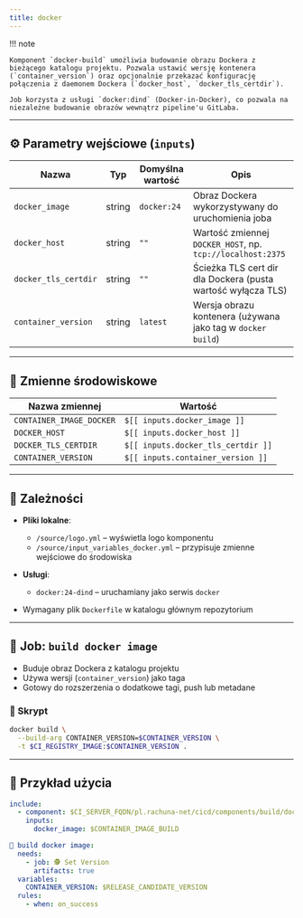 ```yaml
---
title: docker
---
```


!!! note

    Komponent `docker-build` umożliwia budowanie obrazu Dockera z bieżącego katalogu projektu. Pozwala ustawić wersję kontenera (`container_version`) oraz opcjonalnie przekazać konfigurację połączenia z daemonem Dockera (`docker_host`, `docker_tls_certdir`).

    Job korzysta z usługi `docker:dind` (Docker-in-Docker), co pozwala na niezależne budowanie obrazów wewnątrz pipeline'u GitLaba.

---
## ⚙️ Parametry wejściowe (`inputs`)

| Nazwa                | Typ    | Domyślna wartość | Opis                                                         |
| -------------------- | ------ | ---------------- | ------------------------------------------------------------ |
| `docker_image`       | string | `docker:24`      | Obraz Dockera wykorzystywany do uruchomienia joba            |
| `docker_host`        | string | `""`             | Wartość zmiennej `DOCKER_HOST`, np. `tcp://localhost:2375`   |
| `docker_tls_certdir` | string | `""`             | Ścieżka TLS cert dir dla Dockera (pusta wartość wyłącza TLS) |
| `container_version`  | string | `latest`         | Wersja obrazu kontenera (używana jako tag w `docker build`)  |

---
## 🧬 Zmienne środowiskowe

| Nazwa zmiennej           | Wartość                            |
| ------------------------ | ---------------------------------- |
| `CONTAINER_IMAGE_DOCKER` | `$[[ inputs.docker_image ]]`       |
| `DOCKER_HOST`            | `$[[ inputs.docker_host ]]`        |
| `DOCKER_TLS_CERTDIR`     | `$[[ inputs.docker_tls_certdir ]]` |
| `CONTAINER_VERSION`      | `$[[ inputs.container_version ]]`  |

---
## 🧱 Zależności

* **Pliki lokalne**:

  * `/source/logo.yml` – wyświetla logo komponentu
  * `/source/input_variables_docker.yml` – przypisuje zmienne wejściowe do środowiska

* **Usługi**:

  * `docker:24-dind` – uruchamiany jako serwis `docker`

* Wymagany plik `Dockerfile` w katalogu głównym repozytorium

---
## 🚀 Job: `build docker image`

* Buduje obraz Dockera z katalogu projektu
* Używa wersji (`container_version`) jako taga
* Gotowy do rozszerzenia o dodatkowe tagi, push lub metadane

### 📜 Skrypt

```bash
docker build \
  --build-arg CONTAINER_VERSION=$CONTAINER_VERSION \
  -t $CI_REGISTRY_IMAGE:$CONTAINER_VERSION .
```

---
## 🧪 Przykład użycia

```yaml
include:
  - component: $CI_SERVER_FQDN/pl.rachuna-net/cicd/components/build/docker@$COMPONENT_VERSION_BUILD
    inputs:
      docker_image: $CONTAINER_IMAGE_BUILD

🚀 build docker image:
  needs:
    - job: 🕵 Set Version
      artifacts: true
  variables:
    CONTAINER_VERSION: $RELEASE_CANDIDATE_VERSION
  rules:
    - when: on_success
```